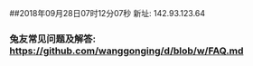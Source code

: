 ##2018年09月28日07时12分07秒 新址: 142.93.123.64
### 兔友常见问题及解答: https://github.com/wanggonging/d/blob/w/FAQ.md
